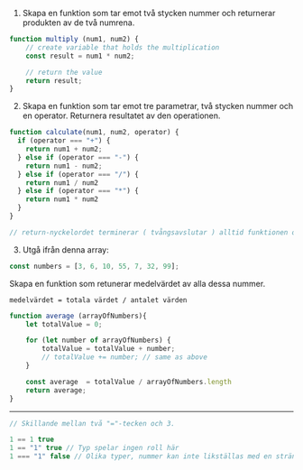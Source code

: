 1. Skapa en funktion som tar emot två stycken nummer och returnerar produkten av de två numrena. 

```js
function multiply (num1, num2) {    
    // create variable that holds the multiplication
    const result = num1 * num2;

    // return the value
    return result;
}
```

2. Skapa en funktion som tar emot tre parametrar, två stycken nummer och en operator. Returnera resultatet av den operationen.

```js
function calculate(num1, num2, operator) {
  if (operator === "+") {
    return num1 + num2;
  } else if (operator === "-") {
    return num1 - num2;
  } else if (operator === "/") {
    return num1 / num2
  } else if (operator === "*") {
    return num1 * num2
  }
}

// return-nyckelordet terminerar ( tvångsavslutar ) alltid funktionen oavsett om det kommer kod efteråt.
```

3. Utgå ifrån denna array:

```js
const numbers = [3, 6, 10, 55, 7, 32, 99];
```

Skapa en funktion som retunerar medelvärdet av alla dessa nummer.

```
medelvärdet = totala värdet / antalet värden
```

```js
function average (arrayOfNumbers){
    let totalValue = 0;

    for (let number of arrayOfNumbers) {
        totalValue = totalValue + number;
        // totalValue += number; // same as above
    }

    const average  = totalValue / arrayOfNumbers.length
    return average;
}
```

---

```js
// Skillande mellan två "="-tecken och 3.

1 == 1 true
1 == "1" true // Typ spelar ingen roll här
1 === "1" false // Olika typer, nummer kan inte likställas med en sträng
```